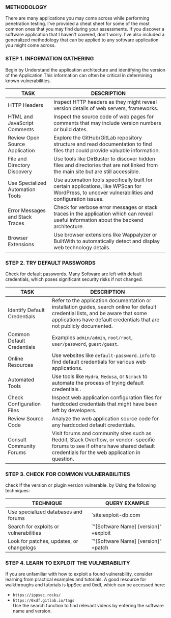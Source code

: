 ### **METHODOLOGY**

There are many applications you may come across while performing penetration testing. I've provided a cheat sheet for some of the most common ones that you may find during your assessments. If you discover a software application that I haven't covered, don't worry. I've also included a generalized methodology that can be applied to any software application you might come across.

### **STEP 1. INFORMATION GATHERING**

Begin by Understand the application architecture and identifying the version of the Application This information can often be critical in determining known vulnerabilities.

| TASK | DESCRIPTION |
| --- | --- |
| HTTP Headers | Inspect HTTP headers as they might reveal version details of web servers, frameworks. |
| HTML and JavaScript Comments | Inspect the source code of web pages for comments that may include version numbers or build dates. |
| Review Open Source Application | Explore the GitHub/GitLab repository structure and read documentation to find files that could provide valuable information. |
| File and Directory Discovery | Use tools like DirBuster to discover hidden files and directories that are not linked from the main site but are still accessible. |
| Use Specialized Automation Tools | Use automation tools specifically built for certain applications, like WPScan for WordPress, to uncover vulnerabilities and configuration issues. |
| Error Messages and Stack Traces | Check for verbose error messages or stack traces in the application which can reveal useful information about the backend architecture. |
| Browser Extensions | Use browser extensions like Wappalyzer or BuiltWith to automatically detect and display web technology details. |

### **STEP 2. TRY DEFAULT PASSWORDS**

Check for default passwords. Many Software are left with default credentials, which poses significant security risks if not changed.

| TASK | DESCRIPTION |
| --- | --- |
| Identify Default Credentials | Refer to the application documentation or installation guides, search online for default credential lists, and be aware that some applications have default credentials that are not publicly documented. |
| Common Default Credentials | Examples `admin/admin`, `root/root`, `user/password`, `guest/guest`. |
| Online Resources | Use websites like `default-password.info` to find default credentials for various web applications. |
| Automated Tools | Use tools like `Hydra`, `Medusa`, or `Ncrack` to automate the process of trying default credentials . |
| Check Configuration Files | Inspect web application configuration files for hardcoded credentials that might have been left by developers. |
| Review Source Code | Analyze the web application source code for any hardcoded default credentials. |
| Consult Community Forums | Visit forums and community sites such as Reddit, Stack Overflow, or vendor-specific forums to see if others have shared default credentials for the web application in question. |

### **STEP 3. CHECK FOR COMMON VULNERABILITIES**

check If the version or plugin version vulnerable. by Using the following techniques:

| TECHNIQUE | QUERY EXAMPLE |
| --- | --- |
| Use specialized databases and forums | `site:exploit-db.com | site:github.com | site:securityfocus.com "[Software Name] [version]"` |
| Search for exploits or vulnerabilities | `"[Software Name] [version]" +exploit | vulnerability` |
| Look for patches, updates, or changelogs | `"[Software Name] [version]" +patch | update | changelog` |

### **STEP 4. LEARN TO EXPLOIT THE VULNERABILITY**

If you are unfamiliar with how to exploit a found vulnerability, consider learning from practical examples and tutorials. A good resource for walkthroughs and tutorials is IppSec and 0xdf, which can be accessed here:

- `https://ippsec.rocks/`
- `https://0xdf.gitlab.io/tags`  
    Use the search function to find relevant videos by entering the software name and version.
